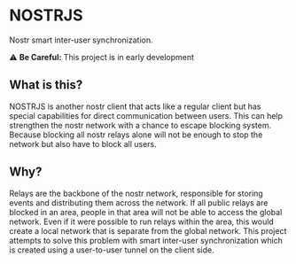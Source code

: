 # NOSTRJS
Nostr smart inter-user synchronization.

⚠️ **Be Careful:** This project is in early development

## What is this?
NOSTRJS is another nostr client that acts like a regular client but has special capabilities for direct communication between users. This can help strengthen the nostr network with a chance to escape blocking system. Because blocking all nostr relays alone will not be enough to stop the network but also have to block all users.

## Why?

Relays are the backbone of the nostr network, responsible for storing events and distributing them across the network. If all public relays are blocked in an area, people in that area will not be able to access the global network. Even if it were possible to run relays within the area, this would create a local network that is separate from the global network. This project attempts to solve this problem with smart inter-user synchronization which is created using a user-to-user tunnel on the client side.